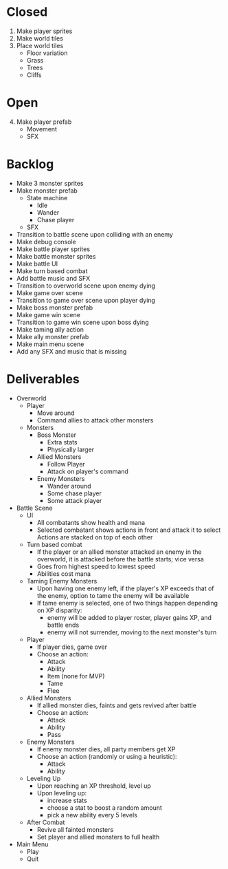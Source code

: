 # Closed

1. Make player sprites
2. Make world tiles
3. Place world tiles
    - Floor variation
    - Grass
    - Trees
    - Cliffs

# Open

4. Make player prefab
    - Movement
    - SFX

# Backlog

- Make 3 monster sprites
- Make monster prefab
    - State machine
        - Idle
        - Wander
        - Chase player
    - SFX
- Transition to battle scene upon colliding with an enemy
- Make debug console
- Make battle player sprites
- Make battle monster sprites
- Make battle UI
- Make turn based combat
- Add battle music and SFX
- Transition to overworld scene upon enemy dying
- Make game over scene
- Transition to game over scene upon player dying
- Make boss monster prefab
- Make game win scene
- Transition to game win scene upon boss dying
- Make taming ally action
- Make ally monster prefab
- Make main menu scene
- Add any SFX and music that is missing

# Deliverables

- Overworld
    - Player
        * Move around
        * Command allies to attack other monsters
    - Monsters
        - Boss Monster
            * Extra stats
            * Physically larger
        - Allied Monsters
            * Follow Player
            * Attack on player's command
        - Enemy Monsters
            * Wander around
            * Some chase player
            * Some attack player
- Battle Scene
    - UI
        * All combatants show health and mana
        * Selected combatant shows actions in front and attack it to select
            Actions are stacked on top of each other
    - Turn based combat
        * If the player or an allied monster attacked an enemy in the overworld, 
            it is attacked before the battle starts; vice versa
        * Goes from highest speed to lowest speed
        * Abilities cost mana
    - Taming Enemy Monsters
        * Upon having one enemy left, if the player's XP exceeds that of the enemy,
            option to tame the enemy will be available
        * If tame enemy is selected, one of two things happen depending on XP disparity:
            - enemy will be added to player roster, player gains XP, and battle ends
            - enemy will not surrender, moving to the next monster's turn
    - Player
        * If player dies, game over
        * Choose an action:
            - Attack
            - Ability
            - Item (none for MVP)
            - Tame
            - Flee
    - Allied Monsters
        * If allied monster dies, faints and gets revived after battle
        * Choose an action:
            - Attack
            - Ability
            - Pass
    - Enemy Monsters
        * If enemy monster dies, all party members get XP
        * Choose an action (randomly or using a heuristic):
            - Attack
            - Ability
    - Leveling Up
        * Upon reaching an XP threshold, level up
        * Upon leveling up:
            - increase stats
            - choose a stat to boost a random amount
            - pick a new ability every 5 levels 
    - After Combat
        * Revive all fainted monsters
        * Set player and allied monsters to full health
- Main Menu
    - Play
    - Quit